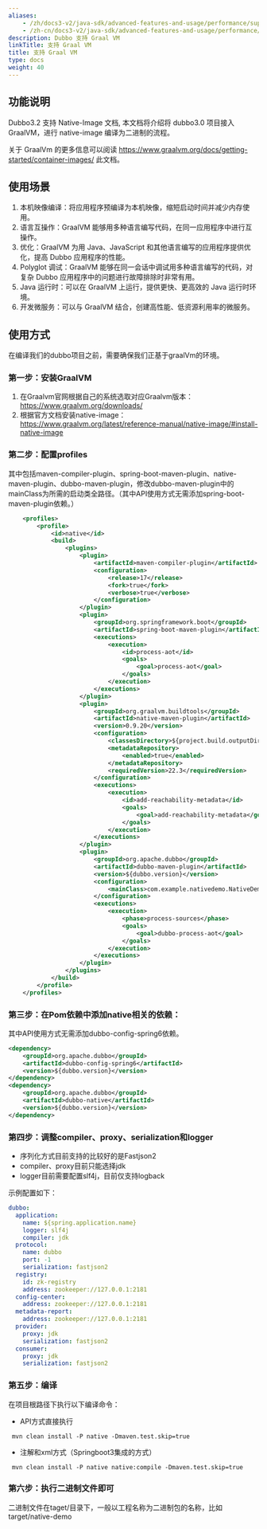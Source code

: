 ```yaml
---
aliases:
    - /zh/docs3-v2/java-sdk/advanced-features-and-usage/performance/support-graalvm/
    - /zh-cn/docs3-v2/java-sdk/advanced-features-and-usage/performance/support-graalvm/
description: Dubbo 支持 Graal VM
linkTitle: 支持 Graal VM
title: 支持 Graal VM
type: docs
weight: 40
---
```





## 功能说明
Dubbo3.2 支持 Native-Image 文档, 本文档将介绍将 dubbo3.0 项目接入 GraalVM，进行 native-image 编译为二进制的流程。

关于 GraalVm 的更多信息可以阅读 https://www.graalvm.org/docs/getting-started/container-images/ 此文档。

## 使用场景
1. 本机映像编译：将应用程序预编译为本机映像，缩短启动时间并减少内存使用。
2. 语言互操作：GraalVM 能够用多种语言编写代码，在同一应用程序中进行互操作。
3. 优化：GraalVM 为用 Java、JavaScript 和其他语言编写的应用程序提供优化，提高 Dubbo 应用程序的性能。
4. Polyglot 调试：GraalVM 能够在同一会话中调试用多种语言编写的代码，对复杂 Dubbo 应用程序中的问题进行故障排除时非常有用。
5. Java 运行时：可以在 GraalVM 上运行，提供更快、更高效的 Java 运行时环境。
6. 开发微服务：可以与 GraalVM 结合，创建高性能、低资源利用率的微服务。

## 使用方式
在编译我们的dubbo项目之前，需要确保我们正基于graalVm的环境。

### 第一步：安装GraalVM
1. 在Graalvm官网根据自己的系统选取对应Graalvm版本：https://www.graalvm.org/downloads/
2. 根据官方文档安装native-image：https://www.graalvm.org/latest/reference-manual/native-image/#install-native-image



### 第二步：配置profiles

其中包括maven-compiler-plugin、spring-boot-maven-plugin、native-maven-plugin、dubbo-maven-plugin，修改dubbo-maven-plugin中的mainClass为所需的启动类全路径。（其中API使用方式无需添加spring-boot-maven-plugin依赖。）

```xml
    <profiles>
        <profile>
            <id>native</id>
            <build>
                <plugins>
                    <plugin>
                        <artifactId>maven-compiler-plugin</artifactId>
                        <configuration>
                            <release>17</release>
                            <fork>true</fork>
                            <verbose>true</verbose>
                        </configuration>
                    </plugin>
                    <plugin>
                        <groupId>org.springframework.boot</groupId>
                        <artifactId>spring-boot-maven-plugin</artifactId>
                        <executions>
                            <execution>
                                <id>process-aot</id>
                                <goals>
                                    <goal>process-aot</goal>
                                </goals>
                            </execution>
                        </executions>
                    </plugin>
                    <plugin>
                        <groupId>org.graalvm.buildtools</groupId>
                        <artifactId>native-maven-plugin</artifactId>
                        <version>0.9.20</version>
                        <configuration>
                            <classesDirectory>${project.build.outputDirectory}</classesDirectory>
                            <metadataRepository>
                                <enabled>true</enabled>
                            </metadataRepository>
                            <requiredVersion>22.3</requiredVersion>
                        </configuration>
                        <executions>
                            <execution>
                                <id>add-reachability-metadata</id>
                                <goals>
                                    <goal>add-reachability-metadata</goal>
                                </goals>
                            </execution>
                        </executions>
                    </plugin>
                    <plugin>
                        <groupId>org.apache.dubbo</groupId>
                        <artifactId>dubbo-maven-plugin</artifactId>
                        <version>${dubbo.version}</version>
                        <configuration>
                            <mainClass>com.example.nativedemo.NativeDemoApplication</mainClass>
                        </configuration>
                        <executions>
                            <execution>
                                <phase>process-sources</phase>
                                <goals>
                                    <goal>dubbo-process-aot</goal>
                                </goals>
                            </execution>
                        </executions>
                    </plugin>
                </plugins>
            </build>
        </profile>
    </profiles>
```



### 第三步：在Pom依赖中添加native相关的依赖：

其中API使用方式无需添加dubbo-config-spring6依赖。

```xml
<dependency>
    <groupId>org.apache.dubbo</groupId>
    <artifactId>dubbo-config-spring6</artifactId>
    <version>${dubbo.version}</version>
</dependency>
<dependency>
    <groupId>org.apache.dubbo</groupId>
    <artifactId>dubbo-native</artifactId>
    <version>${dubbo.version}</version>
</dependency>
```

### 第四步：调整compiler、proxy、serialization和logger

- 序列化方式目前支持的比较好的是Fastjson2
- compiler、proxy目前只能选择jdk
- logger目前需要配置slf4j，目前仅支持logback

示例配置如下：

```yaml
dubbo:
  application:
    name: ${spring.application.name}
    logger: slf4j
    compiler: jdk
  protocol:
    name: dubbo
    port: -1
    serialization: fastjson2
  registry:
    id: zk-registry
    address: zookeeper://127.0.0.1:2181
  config-center:
    address: zookeeper://127.0.0.1:2181
  metadata-report:
    address: zookeeper://127.0.0.1:2181
  provider:
    proxy: jdk
    serialization: fastjson2
  consumer:
    proxy: jdk
    serialization: fastjson2
```

### 第五步：编译

在项目根路径下执行以下编译命令：

- API方式直接执行

```
 mvn clean install -P native -Dmaven.test.skip=true
```

- 注解和xml方式（Springboot3集成的方式）

```shell
 mvn clean install -P native native:compile -Dmaven.test.skip=true
```

### 第六步：执行二进制文件即可

二进制文件在taget/目录下，一般以工程名称为二进制包的名称，比如target/native-demo